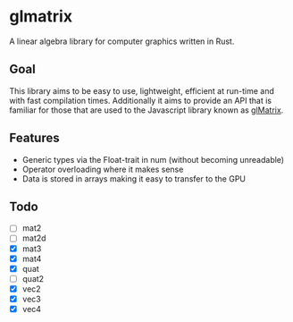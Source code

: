 # glmatrix

A linear algebra library for computer graphics written in Rust.

## Goal
This library aims to be easy to use, lightweight, efficient at run-time and with fast compilation times. Additionally it aims to provide an API that is familiar for those that are used to the Javascript library known as [glMatrix](https://github.com/toji/gl-matrix).

## Features
 - Generic types via the Float-trait in num (without becoming unreadable)
 - Operator overloading where it makes sense
 - Data is stored in arrays making it easy to transfer to the GPU

## Todo
- [ ] mat2
- [ ] mat2d
- [x] mat3
- [x] mat4
- [x] quat
- [ ] quat2
- [x] vec2
- [x] vec3
- [x] vec4
